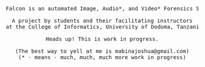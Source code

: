 <pre align="center">
	
Falcon is an automated Image, Audio*, and Video* Forensics Software

A project by students and their facilitating instructors
at the College of Informatics, University of Dodoma, Tanzania.

Heads up! This is work in progress.

(The best way to yell at me is mabinajoshua@gmail.com)
(* - means - much, much, much more work in progress)

</pre>
